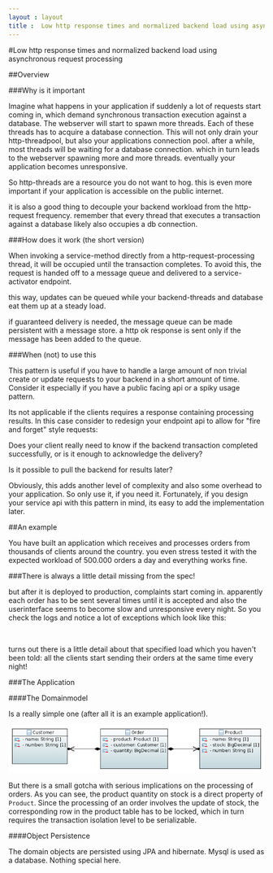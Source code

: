 ```yaml
---
layout : layout
title :  Low http response times and normalized backend load using asynchronous request processing
---
```


#Low http response times and normalized backend load using asynchronous request processing

##Overview

###Why is it important

Imagine what happens in your application if suddenly a lot of requests start coming in, which demand synchronous transaction execution against a database. The webserver will start to spawn more threads. Each of these threads has to acquire a database connection. This will not only drain your http-threadpool, but also your applications connection pool. after a while, most threads will be waiting for a database connection. which in turn leads to the webserver spawning more and more threads. eventually your application becomes unresponsive. 

So http-threads are a resource you do not want to hog. this is even more important if your application is accessible on the public internet.  

it is also a good thing to decouple your backend workload from the http-request frequency. remember that every thread that executes a transaction against a database likely also occupies a db connection. 


###How does it work (the short version)

When invoking a service-method directly from a http-request-processing thread, it will be occupied until the transaction completes. To avoid this, the request is handed off to a message queue and delivered to a service-activator endpoint. 

this way, updates can be queued while your backend-threads and database eat them up at a steady load.

if guaranteed delivery is needed, the message queue can be made persistent with a message store. a http ok response is sent only if the message has been added to the queue. 



###When (not) to use this

This pattern is useful if you have to handle a large amount of non trivial create or update requests to your backend in a short amount of time. Consider it especially if you have a public facing api or a spiky usage pattern.   

Its not applicable if the clients requires a response containing processing results. In this case consider to redesign your endpoint api to allow for "fire and forget" style requests: 

Does your client really need to know if the backend transaction completed successfully, or is it enough to acknowledge the delivery? 

Is it possible to pull the backend for results later?     

Obviously, this adds another level of complexity and also some overhead to your application. So only use it, if you need it. Fortunately, if you design your service api with this pattern in mind, its easy to add the implementation later.

##An example

You have built an application which receives and processes orders from thousands of clients around the country. you even stress tested it with the expected workload of 500.000 orders a day and everything works fine.

###There is always a little detail missing from the spec!

but after it is deployed to production, complaints start coming in. apparently each order has to be sent several times until it is accepted and also the userinterface seems to become slow and unresponsive every night. So you check the logs and notice a lot of exceptions which look like this:

``
``


turns out there is a little detail about that specified load which you haven't been told: all the clients start sending their orders at the same time every night!

###The Application



####The Domainmodel

Is a really simple one (after all it is an example application!). 

![domain model](/resources/2014-08-18-srap-domain-classDiagram.PNG) 

But there is a small gotcha with serious implications on the processing of orders. As you can see, the product quantity on stock is a direct property of ``Product``. Since the processing of an order involves the update of stock, the corresponding row in the product table has to be locked, which in turn requires the transaction isolation level to be serializable.

####Object Persistence

The domain objects are persisted using JPA and hibernate. Mysql is used as a database. Nothing special here.








